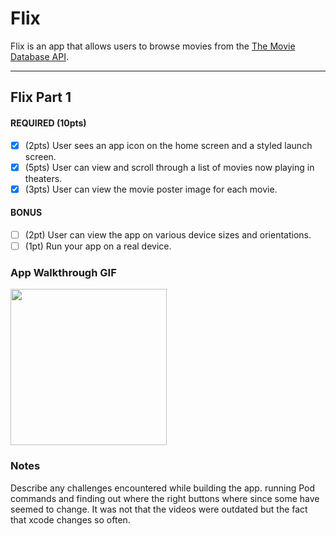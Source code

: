 # Flix

Flix is an app that allows users to browse movies from the [The Movie Database API](http://docs.themoviedb.apiary.io/#).


---

## Flix Part 1



#### REQUIRED (10pts)
- [x] (2pts) User sees an app icon on the home screen and a styled launch screen.
- [x] (5pts) User can view and scroll through a list of movies now playing in theaters.
- [x] (3pts) User can view the movie poster image for each movie.

#### BONUS
- [ ] (2pt) User can view the app on various device sizes and orientations.
- [ ] (1pt) Run your app on a real device.

### App Walkthrough GIF

<img src="/flixKapgif1.gif" width=250><br>

### Notes
Describe any challenges encountered while building the app.
running Pod commands and finding out where the right buttons where since some
have seemed to change. It was not that the videos were outdated but the fact that
xcode changes so often.
